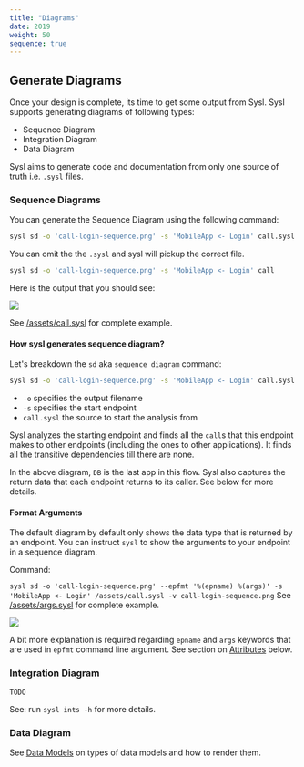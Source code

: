 ```yaml
---
title: "Diagrams"
date: 2019
weight: 50
sequence: true
---
```



## Generate Diagrams

Once your design is complete, its time to get some output from Sysl. Sysl supports generating diagrams of following types:
  * Sequence Diagram
  * Integration Diagram
  * Data Diagram

Sysl aims to generate code and documentation from only one source of truth i.e. `.sysl` files.

### Sequence Diagrams
You can generate the Sequence Diagram using the following command:

```bash
sysl sd -o 'call-login-sequence.png' -s 'MobileApp <- Login' call.sysl
```
You can omit the the `.sysl` and sysl will pickup the correct file.
```bash
sysl sd -o 'call-login-sequence.png' -s 'MobileApp <- Login' call
```

Here is the output that you should see:

![](//assets/call-Seq.png)

See [/assets/call.sysl](/assets/call.sysl) for complete example.

#### How sysl generates sequence diagram?
Let's breakdown the `sd` aka `sequence diagram` command:
```bash
sysl sd -o 'call-login-sequence.png' -s 'MobileApp <- Login' call.sysl
```
  * `-o` specifies the output filename
  * `-s` specifies the start endpoint
  * `call.sysl` the source to start the analysis from

Sysl analyzes the starting endpoint and finds all the `call`s that this endpoint makes to other endpoints (including the ones to other applications). It finds all the transitive dependencies till there are none.

In the above diagram, `DB` is the last app in this flow. Sysl also captures the return data that each endpoint returns to its caller. See below for more details.

#### Format Arguments
The default diagram by default only shows the data type that is returned by an endpoint. You can instruct `sysl` to show the arguments to your endpoint in a sequence diagram.

Command:

`sysl sd -o 'call-login-sequence.png' --epfmt '%(epname) %(args)' -s 'MobileApp <- Login' /assets/call.sysl -v call-login-sequence.png`
See [/assets/args.sysl](/assets/args.sysl) for complete example.

![](/assets/args-Seq.png)

A bit more explanation is required regarding `epname` and `args` keywords that are used in `epfmt` command line argument. See section on [Attributes](#epfmt) below.

### Integration Diagram
`TODO`

See: run `sysl ints -h` for more details.

### Data Diagram
See [Data Models](#data-models) on types of data models and how to render them.
